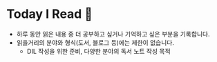 # Today I Read 📖
+ 하루 동안 읽은 내용 중 더 공부하고 싶거나 기억하고 싶은 부분을 기록합니다.
+ 읽을거리의 분야와 형식(도서, 블로그 등)에는 제한이 없습니다.
  + DIL 작성을 위한 준비, 다양한 분야의 독서 노트 작성 목적